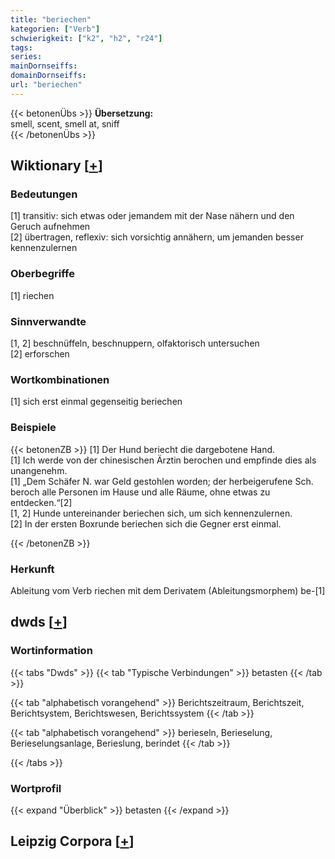 ```yaml
---
title: "beriechen"
kategorien: ["Verb"]
schwierigkeit: ["k2", "h2", "r24"]
tags:
series:
mainDornseiffs:
domainDornseiffs:
url: "beriechen"
---
```


{{< betonenÜbs >}}
**Übersetzung:**  
smell, scent, smell at, sniff  
{{< /betonenÜbs >}}

## Wiktionary [[+](https://de.wiktionary.org/wiki/beriechen)]

### Bedeutungen
[1] transitiv: sich etwas oder jemandem mit der Nase nähern und den Geruch aufnehmen  
[2] übertragen, reflexiv: sich vorsichtig annähern, um jemanden besser kennenzulernen  

### Oberbegriffe
[1] riechen  

### Sinnverwandte
[1, 2] beschnüffeln, beschnuppern, olfaktorisch untersuchen  
[2] erforschen  

### Wortkombinationen
[1] sich erst einmal gegenseitig beriechen  

### Beispiele
{{< betonenZB >}}
[1] Der Hund beriecht die dargebotene Hand.  
[1] Ich werde von der chinesischen Ärztin berochen und empfinde dies als unangenehm.  
[1] „Dem Schäfer N. war Geld gestohlen worden; der herbeigerufene Sch. beroch alle Personen im Hause und alle Räume, ohne etwas zu entdecken.“[2]  
[1, 2] Hunde untereinander beriechen sich, um sich kennenzulernen.  
[2] In der ersten Boxrunde beriechen sich die Gegner erst einmal.  

{{< /betonenZB >}}
### Herkunft
Ableitung vom Verb riechen mit dem Derivatem (Ableitungsmorphem) be-[1]  



## dwds [[+](https://www.dwds.de/wb/beriechen)]

### Wortinformation
{{< tabs "Dwds" >}}
{{< tab "Typische Verbindungen" >}}
betasten
{{< /tab >}}

{{< tab "alphabetisch vorangehend" >}}
Berichtszeitraum, Berichtszeit, Berichtsystem, Berichtswesen, Berichtssystem
{{< /tab >}}

{{< tab "alphabetisch vorangehend" >}}
berieseln, Berieselung, Berieselungsanlage, Berieslung, berindet
{{< /tab >}}

{{< /tabs >}}

### Wortprofil
{{< expand "Überblick" >}} betasten {{< /expand >}}

## Leipzig Corpora [[+](https://corpora.uni-leipzig.de/en/res?word=beriechen&corpusId=deu_newscrawl-public_2018)]

